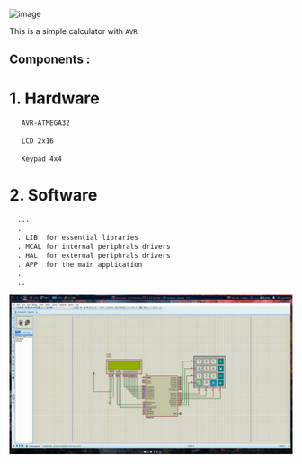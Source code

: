 ![image](https://user-images.githubusercontent.com/88633195/220981875-38be7e67-e0da-4d4a-b3bb-c6c65f732181.png)

This is a simple calculator with `AVR`

## Components : 
# 1.  Hardware

       AVR-ATMEGA32 

       LCD 2x16

       Keypad 4x4 

# 2.  Software
      ...
      .
      . LIB  for essential libraries 
      . MCAL for internal periphrals drivers 
      . HAL  for external periphrals drivers 
      . APP  for the main application 
      .
      ..


![gif](https://github.com/MohamedSa3eed/Embedded-Systems-Projects/blob/master/01-Calculator-With-AVR/SIMULATION/nombre_final.gif)
